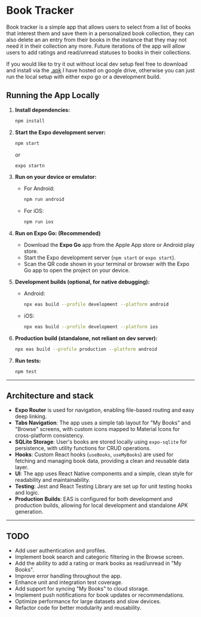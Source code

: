 # Book Tracker

Book tracker is a simple app that allows users to select from a list of books that interest them and save them in a personalized book collection, they can also delete an an entry from their books in the instance that they may not need it in their collection any more. Future iterations of the app will allow users to add ratings and read/unread statuses to books in their collections.

If you would like to try it out without local dev setup feel free to download and install via the [.apk](https://drive.google.com/file/d/1ugmbCWCteTxkeLr-p8NMcq0g9INIbnH2/view?usp=drive_link) I have hosted on google drive, otherwise you can just run the local setup with either expo go or a development build.
## Running the App Locally

1. **Install dependencies:**
   ```sh
   npm install
   ```

2. **Start the Expo development server:**
   ```sh
   npm start
   ```
   or
   ```sh
   expo startn
   ```

3. **Run on your device or emulator:**
   - For Android:  
     ```sh
     npm run android
     ```
   - For iOS:  
     ```sh
     npm run ios
     ```

4. **Run on Expo Go: (Recommended)**
   - Download the **Expo Go** app from the Apple App store or Android play store.
   - Start the Expo development server (`npm start` or `expo start`).
   - Scan the QR code shown in your terminal or browser with the Expo Go app to open the project on your device.


5. **Development builds (optional, for native debugging):**
   - Android:  
     ```sh
     npx eas build --profile development --platform android
     ```
   - iOS:  
     ```sh
     npx eas build --profile development --platform ios
     ```

6. **Production build (standalone, not reliant on dev server):**
   ```sh
   npx eas build --profile production --platform android
   ```

7. **Run tests:**
   ```sh
   npm test
   ```

---

## Architecture and stack

- **Expo Router** is used for navigation, enabling file-based routing and easy deep linking.
- **Tabs Navigation**: The app uses a simple tab layout for "My Books" and "Browse" screens, with custom icons mapped to Material Icons for cross-platform consistency.
- **SQLite Storage**: User's books are stored locally using `expo-sqlite` for persistence, with utility functions for CRUD operations.
- **Hooks**: Custom React hooks (`useBooks`, `useMyBooks`) are used for fetching and managing book data, providing a clean and reusable data layer.
- **UI**: The app uses React Native components and a simple, clean style for readability and maintainability.
- **Testing**: Jest and React Testing Library are set up for unit testing hooks and logic.
- **Production Builds**: EAS is configured for both development and production builds, allowing for local development and standalone APK generation.

---

## TODO

- Add user authentication and profiles.
- Implement book search and categoric filtering in the Browse screen.
- Add the ability to add a rating or mark books as read/unread in "My Books".
- Improve error handling throughout the app.
- Enhance unit and integration test coverage.
- Add support for syncing "My Books" to cloud storage.
- Implement push notifications for book updates or recommendations.
- Optimize performance for large datasets and slow devices.
- Refactor code for better modularity and reusability.
